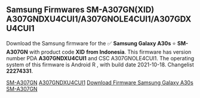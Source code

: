 <h2>Samsung Firmwares SM-A307GN(XID) A307GNDXU4CUI1/A307GNOLE4CUI1/A307GDXU4CUI1</h2>
Download the Samsung firmware for the ✅ <strong>Samsung Galaxy A30s </strong> ⭐ <strong>SM-A307GN</strong> with product code <strong>XID</strong> <strong> from Indonesia</strong>. This firmware has version number PDA <strong>A307GNDXU4CUI1</strong> and CSC A307GNOLE4CUI1. The operating system of this firmware is Android R , with build date 2021-10-18. Changelist <strong>22274331</strong>.


[SM-A307GN](https://samfirm.shop/samsung/model/SM-A307GN)
[A307GNDXU4CUI1](https://samfirm.shop/samsung/pda/A307GNDXU4CUI1)
[Download Firmware Samsung Galaxy A30s SM-A307GN](https://samfirm.shop/samsung/firmware/465972)
